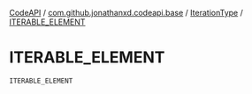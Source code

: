 [CodeAPI](../../index.md) / [com.github.jonathanxd.codeapi.base](../index.md) / [IterationType](index.md) / [ITERABLE_ELEMENT](.)

# ITERABLE_ELEMENT

`ITERABLE_ELEMENT`
